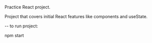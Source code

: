 Practice React project.

Project that covers initial React features like components and useState.

-- to run project:

npm start